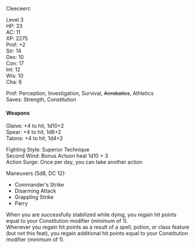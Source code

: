 Cleeceerc

Level 3 \
HP: 33 \
AC: 11 \
XP: 2275 \
Prof: +2 \
Str: 14 \
Dex: 10 \
Con: 17 \
Int: 12 \
Wis: 10 \
Cha: 6 

Prof: Perception, Investigation, Survival, ~~Acrobatics~~, Athletics \
Saves: Strength, Constitution

#### Weapons
Glaive: +4 to hit, 1d10+2 \
Spear: +4 to hit, 1d6+2 \
Talons: +4 to hit, 1d4+2

Fighting Style: Superior Technique \
Second Wind: Bonus Actuon heal 1d10 + 3 \
Action Surge: Once per day, you can take another action

Maneuvers (5d8, DC 12): 
- Commander's Strike
- Disarming Attack
- Grappling Strike
- Parry

When you are successfully stabilized while dying, you regain hit points equal to your Constitution modifier (minimum of 1). \
Whenever you regain hit points as a result of a spell, potion, or class feature (but not this feat), you regain additional hit points equal to your Constitution modifier (minimum of 1).
